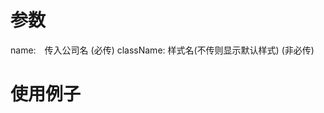 # 参数
name:　传入公司名 (必传)
className: 样式名(不传则显示默认样式) (非必传)
# 使用例子
<LinkJump name="重庆誉存企业信用管理有限公司" className={styles.name} />
